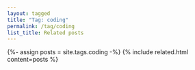 ```yaml
---
layout: tagged
title: "Tag: coding"
permalink: /tag/coding
list_title: Related posts
---
```


{%- assign posts = site.tags.coding -%}
{% include related.html content=posts %}

